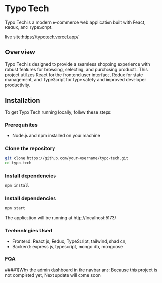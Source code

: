 # Typo Tech

Typo Tech is a modern e-commerce web application built with React, Redux, and TypeScript.

live site:https://typotech.vercel.app/



## Overview

Typo Tech is designed to provide a seamless shopping experience with robust features for browsing, selecting, and purchasing products. This project utilizes React for the frontend user interface, Redux for state management, and TypeScript for type safety and improved developer productivity.

## Installation

To get Typo Tech running locally, follow these steps:

### Prerequisites

- Node.js and npm installed on your machine

### Clone the repository

```bash
git clone https://github.com/your-username/typo-tech.git
cd typo-tech
```
### Install dependencies

```bash
npm install
```
### Install dependencies
```bash
npm start
```
The application will be running at http://localhost:5173/
### Technologies Used
- Frontend: React js, Redux, TypeScript, tailwind, shad cn,
- Backend: express js, typescript, mongo db, mongoose

### FQA
####1)Why the admin dashboard in the navbar
ans: Because this project is not completed yet, Next update will come soon 


